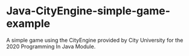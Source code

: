 # Java-CityEngine-simple-game-example
A simple game using the CityEngine provided by City University for the 2020 Programming In Java Module. 
